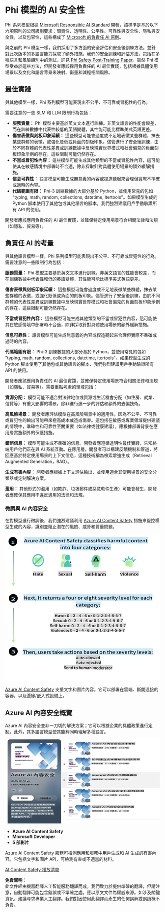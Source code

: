 # Phi 模型的 AI 安全性  
Phi 系列模型根據 [Microsoft Responsible AI Standard](https://query.prod.cms.rt.microsoft.com/cms/api/am/binary/RE5cmFl) 開發，該標準是基於以下六項原則的公司級別要求：問責性、透明性、公平性、可靠性與安全性、隱私與安全性，以及包容性，這些構成了 [Microsoft 的負責任 AI 原則](https://www.microsoft.com/ai/responsible-ai)。  

與之前的 Phi 模型一樣，我們採用了多方面的安全評估和安全後訓練方法，並針對此次版本的多語言能力採取了額外措施。我們的安全訓練和評估方法，包括在多種語言和風險類別中的測試，詳見 [Phi Safety Post-Training Paper](https://arxiv.org/abs/2407.13833)。雖然 Phi 模型受益於這些方法，但開發者應該採用負責任的 AI 最佳實踐，包括根據具體使用場景以及文化和語言背景來映射、衡量和減輕相關風險。  

## 最佳實踐  

與其他模型一樣，Phi 系列模型可能表現出不公平、不可靠或冒犯性的行為。  

需要注意的一些 SLM 和 LLM 限制行為包括：  

- **服務質量：** Phi 模型主要基於英文文本進行訓練。非英文語言的性能會較差，而在訓練數據中代表性較低的英語變體，其性能可能比標準美式英語更差。  
- **傷害表徵與刻板印象延續：** 這些模型可能會過度或不足地表徵某些群體，抹去某些群體的表徵，或強化貶低或負面的刻板印象。儘管進行了安全後訓練，由於不同群體的代表性差異或訓練數據中反映現實世界模式和社會偏見的負面刻板印象示例的存在，這些限制可能仍然存在。  
- **不當或冒犯性內容：** 這些模型可能生成其他類型的不當或冒犯性內容，這可能使其在敏感情境中部署時不合適，除非採取針對具體使用場景的額外緩解措施。  
- **信息可靠性：** 語言模型可能生成無意義的內容或捏造聽起來合理但實際不準確或過時的內容。  
- **代碼範圍有限：** Phi-3 訓練數據的大部分基於 Python，並使用常見的包如 "typing, math, random, collections, datetime, itertools"。如果模型生成的 Python 腳本使用了其他包或其他語言的腳本，我們強烈建議用戶手動驗證所有 API 的使用。  

開發者應該應用負責任的 AI 最佳實踐，並確保特定使用場景符合相關法律和法規（如隱私、貿易等）。  

## 負責任 AI 的考量  

與其他語言模型一樣，Phi 系列模型可能表現出不公平、不可靠或冒犯性的行為。需要注意的一些限制行為包括：  

**服務質量：** Phi 模型主要基於英文文本進行訓練。非英文語言的性能會較差，而在訓練數據中代表性較低的英語變體，其性能可能比標準美式英語更差。  

**傷害表徵與刻板印象延續：** 這些模型可能會過度或不足地表徵某些群體，抹去某些群體的表徵，或強化貶低或負面的刻板印象。儘管進行了安全後訓練，由於不同群體的代表性差異或訓練數據中反映現實世界模式和社會偏見的負面刻板印象示例的存在，這些限制可能仍然存在。  

**不當或冒犯性內容：** 這些模型可能生成其他類型的不當或冒犯性內容，這可能使其在敏感情境中部署時不合適，除非採取針對具體使用場景的額外緩解措施。  

**信息可靠性：** 語言模型可能生成無意義的內容或捏造聽起來合理但實際不準確或過時的內容。  

**代碼範圍有限：** Phi-3 訓練數據的大部分基於 Python，並使用常見的包如 "typing, math, random, collections, datetime, itertools"。如果模型生成的 Python 腳本使用了其他包或其他語言的腳本，我們強烈建議用戶手動驗證所有 API 的使用。  

開發者應該應用負責任的 AI 最佳實踐，並確保特定使用場景符合相關法律和法規（如隱私、貿易等）。需要重點考慮的領域包括：  

**資源分配：** 模型可能不適合對法律地位或資源或生活機會分配（如住房、就業、信貸等）有重大影響的場景，除非進行進一步的評估和額外的去偏技術。  

**高風險場景：** 開發者應評估模型在高風險場景中的適用性，因為不公平、不可靠或冒犯性的輸出可能帶來極高成本或造成傷害。這包括在敏感或專業領域提供建議的情境中，準確性和可靠性至關重要（如法律或健康建議）。應根據部署背景在應用層實施額外的保護措施。  

**錯誤信息：** 模型可能生成不準確的信息。開發者應遵循透明性最佳實踐，告知終端用戶他們正在與 AI 系統互動。在應用層，開發者可以構建反饋機制和管道，將回應基於特定使用場景的上下文信息，這種技術稱為檢索增強生成（Retrieval Augmented Generation，RAG）。  

**生成有害內容：** 開發者應根據上下文評估輸出，並使用適合其使用場景的安全分類器或定制解決方案。  

**濫用：** 其他形式的濫用（如欺詐、垃圾郵件或惡意軟件生產）可能會發生，開發者應確保其應用不違反適用的法律和法規。  

### 微調與 AI 內容安全  

在對模型進行微調後，我們強烈建議利用 [Azure AI Content Safety](https://learn.microsoft.com/azure/ai-services/content-safety/overview) 措施來監控模型生成的內容，識別並阻止潛在的風險、威脅和質量問題。  

![Phi3AISafety](../../../../../translated_images/01.phi3aisafety.b950fac78d0cda701abf8181b3cfdabf328f70d0d5c096d5ebf842a2db62615f.hk.png)  

[Azure AI Content Safety](https://learn.microsoft.com/azure/ai-services/content-safety/overview) 支援文字和圖片內容。它可以部署在雲端、斷開連接的容器，以及邊緣/嵌入式設備上。  

## Azure AI 內容安全概覽  

Azure AI 內容安全並非一刀切的解決方案；它可以根據企業的具體政策進行定制。此外，其多語言模型使其能夠同時理解多種語言。  

![AIContentSafety](../../../../../translated_images/01.AIcontentsafety.da9a83e9538e688418877be04138e05621b0ab1222565ac2761e28677a59fdb4.hk.png)  

- **Azure AI Content Safety**  
- **Microsoft Developer**  
- **5 部影片**  

Azure AI Content Safety 服務可檢測應用和服務中用戶生成和 AI 生成的有害內容。它包括文字和圖片 API，可檢測有害或不適當的材料。  

[AI Content Safety 播放清單](https://www.youtube.com/playlist?list=PLlrxD0HtieHjaQ9bJjyp1T7FeCbmVcPkQ)  

**免責聲明**：  
此文件經由機器翻譯人工智能服務翻譯而成。我們致力於提供準確的翻譯，但請注意，自動翻譯可能包含錯誤或不準確之處。應以原文文件為權威來源。如涉及關鍵資訊，建議尋求專業人工翻譯。我們對因使用此翻譯而產生的任何誤解或誤讀概不負責。